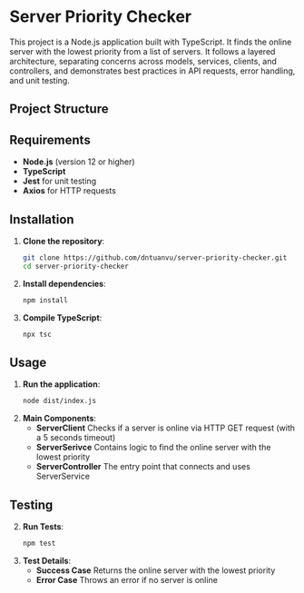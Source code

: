 # Server Priority Checker

This project is a Node.js application built with TypeScript. It finds the online server with the lowest priority from a list of servers. It follows a layered architecture, separating concerns across models, services, clients, and controllers, and demonstrates best practices in API requests, error handling, and unit testing.

## Project Structure


## Requirements

- **Node.js** (version 12 or higher)
- **TypeScript**
- **Jest** for unit testing
- **Axios** for HTTP requests

## Installation

1. **Clone the repository**:
   ```bash
   git clone https://github.com/dntuanvu/server-priority-checker.git
   cd server-priority-checker

2. **Install dependencies**:
   ```bash
   npm install

3. **Compile TypeScript**:
   ```bash
   npx tsc

## Usage

1. **Run the application**:
   ```bash
   node dist/index.js

2. **Main Components**:
    - **ServerClient** Checks if a server is online via HTTP GET request (with a 5 seconds timeout)
    - **ServerSerivce** Contains logic to find the online server with the lowest priority
    - **ServerController** The entry point that connects and uses ServerService 

## Testing

2. **Run Tests**:
   ```bash
   npm test

2. **Test Details**:
    - **Success Case** Returns the online server with the lowest priority
    - **Error Case** Throws an error if no server is online